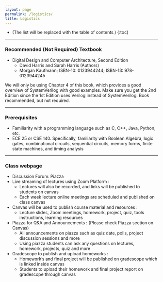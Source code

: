 ```yaml
---
layout: page
permalink: /logistics/
title: Logistics
---
```


* (The list will be replaced with the table of contents.)
{:toc}

***

### **Recommended (Not Required) Textbook**

- Digital Design and Computer Architecture, Second Edition
  - David Harris and Sarah Harris (Authors)
  - Morgan Kaufmann; ISBN-10: 0123944244; ISBN-13: 978-0123944245


We will only be using Chapter 4 of this book, which provides a good overview of SystemVerilog with good examples. Make sure you get the 2nd Edition since the 1st Edition uses Verilog instead of SystemVerilog. Book recommended, but not required.

***

### **Prerequisites**

- Familiarity with a programming language such as C, C++, Java, Python, etc. 
- ECE 25 or CSE 140. Specifically, familiarity with Boolean Algebra, logic gates, combinational circuits, sequential circuits, memory forms, finite state machines, and timing analysis

***

### **Class webpage**

* Discussion Forum: Piazza 
* Live streaming of lectures using Zoom Platform :
  * Lectures will also be recorded, and links will be published to students on canvas
  *  Each week lecture online meetings are scheduled and published on class canvas
* Canvas will be used to publish course material and resources :
  * Lecture slides, Zoom meetings, homework, project, quiz, tools instructions, learning resources
* Piazza for Q&A and Announcements : (Please check Piazza section on Canvas)
  *  All announcements on piazza such as quiz date, polls, project discussion sessions and more
  * Using piazza students can ask any questions on lectures, homework, projects, quiz and more
* Gradescope to publish and upload homeworks :
  * Homework’s and final project will be published on gradescope which is linked inside canvas
  * Students to upload their homework and final project report on gradescope through canvas
